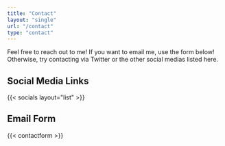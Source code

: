 ```yaml
---
title: "Contact"
layout: "single"
url: "/contact"
type: "contact"
---
```


Feel free to reach out to me! If you want to email me, use the form below! Otherwise, try contacting via Twitter or the other social medias listed here.

## Social Media Links

{{< socials layout="list" >}}

## Email Form

{{< contactform >}}
